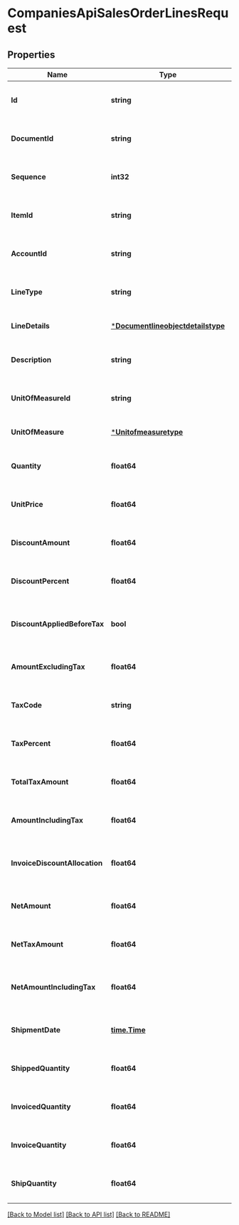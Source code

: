 # CompaniesApiSalesOrderLinesRequest

## Properties
Name | Type | Description | Notes
------------ | ------------- | ------------- | -------------
**Id** | **string** | The id property for the Dynamics 365 Business Central salesOrderLine entity | [optional] [default to null]
**DocumentId** | **string** | The documentId property for the Dynamics 365 Business Central salesOrderLine entity | [optional] [default to null]
**Sequence** | **int32** | The sequence property for the Dynamics 365 Business Central salesOrderLine entity | [optional] [default to null]
**ItemId** | **string** | The itemId property for the Dynamics 365 Business Central salesOrderLine entity | [optional] [default to null]
**AccountId** | **string** | The accountId property for the Dynamics 365 Business Central salesOrderLine entity | [optional] [default to null]
**LineType** | **string** | The lineType property for the Dynamics 365 Business Central salesOrderLine entity | [optional] [default to null]
**LineDetails** | [***Documentlineobjectdetailstype**](documentlineobjectdetailstype.md) |  | [optional] [default to null]
**Description** | **string** | The description property for the Dynamics 365 Business Central salesOrderLine entity | [optional] [default to null]
**UnitOfMeasureId** | **string** | The unitOfMeasureId property for the Dynamics 365 Business Central salesOrderLine entity | [optional] [default to null]
**UnitOfMeasure** | [***Unitofmeasuretype**](unitofmeasuretype.md) |  | [optional] [default to null]
**Quantity** | **float64** | The quantity property for the Dynamics 365 Business Central salesOrderLine entity | [optional] [default to null]
**UnitPrice** | **float64** | The unitPrice property for the Dynamics 365 Business Central salesOrderLine entity | [optional] [default to null]
**DiscountAmount** | **float64** | The discountAmount property for the Dynamics 365 Business Central salesOrderLine entity | [optional] [default to null]
**DiscountPercent** | **float64** | The discountPercent property for the Dynamics 365 Business Central salesOrderLine entity | [optional] [default to null]
**DiscountAppliedBeforeTax** | **bool** | The discountAppliedBeforeTax property for the Dynamics 365 Business Central salesOrderLine entity | [optional] [default to null]
**AmountExcludingTax** | **float64** | The amountExcludingTax property for the Dynamics 365 Business Central salesOrderLine entity | [optional] [default to null]
**TaxCode** | **string** | The taxCode property for the Dynamics 365 Business Central salesOrderLine entity | [optional] [default to null]
**TaxPercent** | **float64** | The taxPercent property for the Dynamics 365 Business Central salesOrderLine entity | [optional] [default to null]
**TotalTaxAmount** | **float64** | The totalTaxAmount property for the Dynamics 365 Business Central salesOrderLine entity | [optional] [default to null]
**AmountIncludingTax** | **float64** | The amountIncludingTax property for the Dynamics 365 Business Central salesOrderLine entity | [optional] [default to null]
**InvoiceDiscountAllocation** | **float64** | The invoiceDiscountAllocation property for the Dynamics 365 Business Central salesOrderLine entity | [optional] [default to null]
**NetAmount** | **float64** | The netAmount property for the Dynamics 365 Business Central salesOrderLine entity | [optional] [default to null]
**NetTaxAmount** | **float64** | The netTaxAmount property for the Dynamics 365 Business Central salesOrderLine entity | [optional] [default to null]
**NetAmountIncludingTax** | **float64** | The netAmountIncludingTax property for the Dynamics 365 Business Central salesOrderLine entity | [optional] [default to null]
**ShipmentDate** | [**time.Time**](time.Time.md) | The shipmentDate property for the Dynamics 365 Business Central salesOrderLine entity | [optional] [default to null]
**ShippedQuantity** | **float64** | The shippedQuantity property for the Dynamics 365 Business Central salesOrderLine entity | [optional] [default to null]
**InvoicedQuantity** | **float64** | The invoicedQuantity property for the Dynamics 365 Business Central salesOrderLine entity | [optional] [default to null]
**InvoiceQuantity** | **float64** | The invoiceQuantity property for the Dynamics 365 Business Central salesOrderLine entity | [optional] [default to null]
**ShipQuantity** | **float64** | The shipQuantity property for the Dynamics 365 Business Central salesOrderLine entity | [optional] [default to null]

[[Back to Model list]](../README.md#documentation-for-models) [[Back to API list]](../README.md#documentation-for-api-endpoints) [[Back to README]](../README.md)


